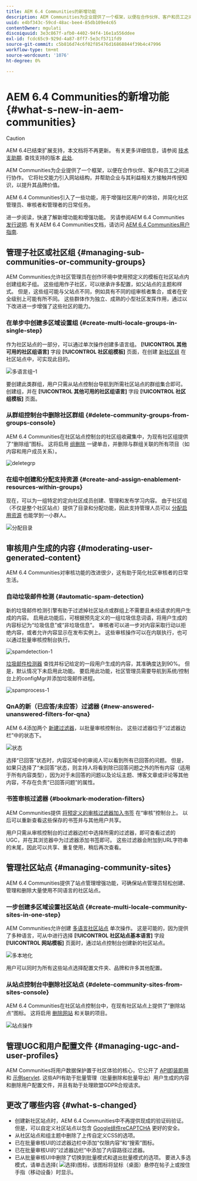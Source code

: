 ```yaml
---
title: AEM 6.4 Communities的新增功能
description: AEM Communities为企业提供了一个框架，以便在合作伙伴、客户和员工之间进行协作。
uuid: e4bf343c-59cd-48ac-bee4-85db109e4c65
contentOwner: mgulati
discoiquuid: 3e3c867f-afb0-4402-94f4-16e1a556ddee
exl-id: fcdc65c9-929d-4a87-8ff7-5e3cf5711fd9
source-git-commit: c5b816d74c6f02f85476d16868844f39b4c47996
workflow-type: tm+mt
source-wordcount: '1076'
ht-degree: 0%

---
```


# AEM 6.4 Communities的新增功能 {#what-s-new-in-aem-communities}

>[!CAUTION]
>
>AEM 6.4已结束扩展支持，本文档将不再更新。 有关更多详细信息，请参阅 [技术支助期](https://helpx.adobe.com/cn/support/programs/eol-matrix.html). 查找支持的版本 [此处](https://experienceleague.adobe.com/docs/).

AEM Communities为企业提供了一个框架，以便在合作伙伴、客户和员工之间进行协作。 它将社交能力引入网站结构，并帮助企业与其利益相关方接触并传授知识，以提升其品牌价值。

AEM 6.4 Communities引入了一些功能，用于增强社区用户的体验，并简化社区管理员、审核者和管理者的日常任务。

进一步阅读，快速了解新增功能和增强功能。 另请参阅AEM 6.4 Communities [发行说明](../release-notes/communities-release-notes.md). 有关AEM 6.4 Communities文档，请访问 [AEM 6.4 Communities用户指南](home.md).

## 管理子社区或社区组 {#managing-sub-communities-or-community-groups}

AEM Communities允许社区管理员在创作环境中使用预定义的模板在社区站点内创建组和子组。 这些组用作子社区，可以继承许多配置，如父站点的主题和样式。 但是，这些组可能与父站点不同，例如具有不同的组审核者集合，或者在安全级别上可能有所不同。 这些群体作为独立、成熟的小型社区发挥作用，通过以下改进进一步增强了这些社区的能力。

### 在单步中创建多区域设置组 {#create-multi-locale-groups-in-single-step}

作为社区站点的一部分，可以通过单次操作创建多语言组。 **[!UICONTROL 其他可用的社区组语言]** 字段 **[!UICONTROL 社区组模板]** 页面，在创建 [新社区组](groups.md) 在社区站点中，可实现此目的。

![多语言组–1](assets/multilingualgroup-1.png)

要创建此类群组，用户只需从站点控制台导航到所需社区站点的群组集合即可。 创建组，并在 **[!UICONTROL 其他可用的社区组语言]** 字段 **[!UICONTROL 社区组模板]** 页面。

### 从群组控制台中删除社区群组 {#delete-community-groups-from-groups-console}

AEM 6.4 Communities在社区站点控制台的社区组收藏集中，为现有社区组提供了“删除组”图标。 这将启用 [组删除](groups.md#deleting-the-group) 一键单击，并删除与群组关联的所有项目（如内容和用户成员关系）。

![deletegrp](assets/deletegrp.png)

### 在组中创建和分配支持资源 {#create-and-assign-enablement-resources-within-groups}

现在，可以为一组特定的定向社区成员创建、管理和发布学习内容。 由于社区组（不仅是整个社区站点）提供了目录和分配功能，因此支持管理人员可以 [分配启用资源](resource.md) 也能学到一小群人。

![分配目录](assets/assignmentcatalog.png)

## 审核用户生成的内容 {#moderating-user-generated-content}

AEM 6.4 Communities对审核功能的改进很少，这有助于简化社区审核者的日常生活。

### 自动垃圾邮件检测  {#automatic-spam-detection}

新的垃圾邮件检测引擎有助于过滤掉社区站点或群组上不需要且未经请求的用户生成的内容。 启用此功能后，可根据预先定义的一组垃圾信息词语，将用户生成的内容标记为“垃圾信息”或“非垃圾信息”。 审核者可以进一步对内容采取行动以拒绝内容，或者允许内容显示在发布实例上。 这些审核操作可以在内联执行，也可以通过批量审核控制台执行。

![spamdetection-1](assets/spamdetection-1.png)

[垃圾邮件检测器](moderate-ugc.md#spam-detection) 查找并标记给定的一段用户生成的内容，其准确度达到90%。 但是，默认情况下未启用此功能。 要启用此功能，社区管理员需要导航到系统/控制台上的configMgr并添加垃圾邮件进程。

![spamprocess-1](assets/spamprocess-1.png)

### QnA的新（已应答/未应答）过滤器 {#new-answered-unanswered-filters-for-qna}

AEM 6.4添加两个 [新建过滤器](moderation.md#filter-rail)，以批量审核控制台。 这些过滤器位于“过滤器边栏”中的状态下。

![状态](assets/statuses.png)

选择“已回答”状态时，内容区域中的审阅人可以看到所有已回答的问题。 但是，如果只选择了“未回答”状态，则主持人将看到除已回答问题之外的所有内容（适用于所有内容类型），因为对于未回答的问题以及论坛主题、博客文章或评论等其他内容，不存在负责“已回答问题”的属性。

### 书签审核过滤器 {#bookmark-moderation-filters}

AEM Communities提供 [将预定义的审核过滤器加入书签](moderation.md#filter-rail) 在“审核”控制台上。 以后可以重新查看这些保存的书签并与其他用户共享。

用户只需从审核控制台的过滤器边栏中选择所需的过滤器，即可查看过滤的UGC，并在其浏览器中为过滤器添加书签即可。 这些过滤器会附加到URL字符串的末尾，因此可以共享、重复使用，稍后再次查看。

## 管理社区站点 {#managing-community-sites}

AEM 6.4 Communities提供了站点管理增强功能，可确保站点管理员轻松创建、管理和删除大量使用不同语言的社区站点。

### 一步创建多区域设置社区站点 {#create-multi-locale-community-sites-in-one-step}

AEM Communities允许创建 [多语言社区站点](create-site.md) 单次操作。 这是可能的，因为提供了多种语言，可从中进行选择 **[!UICONTROL 社区站点基本语言]** 字段 **[!UICONTROL 网站模板]** 页面时，通过站点控制台创建新的社区站点。

![多本地化](assets/multilocalesite.png)

用户可以同时为所有这些站点选择配置文件夹、品牌和许多其他配置。

### 从站点控制台中删除社区站点 {#delete-community-sites-from-sites-console}

AEM 6.4 Communities在社区站点控制台中，在现有社区站点上提供了“删除站点”图标。 这将启用 [删除网站](create-site.md) 和关联的项目。

![站点操作](assets/siteactions.png)

## 管理UGC和用户配置文件 {#managing-ugc-and-user-profiles}

AEM Communities将用户数据保护置于社区体验的核心，它公开了 [API即装即用](user-ugc-management-service.md) 和 [示例servlet](https://github.com/Adobe-Marketing-Cloud/aem-communities-ugc-migration/tree/main/bundles/communities-ugc-management-servlet). 这些API有助于批量管理（批量删除和批量导出）用户生成的内容和删除用户配置文件，并且有助于处理欧盟GDPR合规请求。

## 更改了哪些内容 {#what-s-changed}

* 创建新社区站点时，AEM 6.4 Communities中不再提供现成的验证码验证。 但是，可以自定义社区站点以包含 [Google组件reCAPTCHA](https://helpx.adobe.com/experience-manager/using/aem_recaptcha.html) 更好的安全。
* 从社区站点和组主题中删除了上传自定义CSS的选项。
* 已在批量审核UI的过滤器边栏中添加“仅限内容”和“搜索”图标。
* 已在批量审核UI的“过滤器边栏”中添加了内容路径过滤器。
* 已从批量审核UI中删除了切换到批量模式和退出批量模式的选项。 要进入多选模式，请单击选择( ![选择](assets/selecticon.png))图标，该图标将鼠标（桌面）悬停在帖子上或按住手指（移动设备）时显示。
